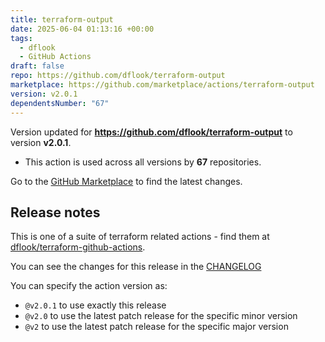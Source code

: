 ```yaml
---
title: terraform-output
date: 2025-06-04 01:13:16 +00:00
tags:
  - dflook
  - GitHub Actions
draft: false
repo: https://github.com/dflook/terraform-output
marketplace: https://github.com/marketplace/actions/terraform-output
version: v2.0.1
dependentsNumber: "67"
---
```



Version updated for **https://github.com/dflook/terraform-output** to version **v2.0.1**.
- This action is used across all versions by **67** repositories.

Go to the [GitHub Marketplace](https://github.com/marketplace/actions/terraform-output) to find the latest changes.

## Release notes

This is one of a suite of terraform related actions - find them at [dflook/terraform-github-actions](https://github.com/dflook/terraform-github-actions).

You can see the changes for this release in the [CHANGELOG](https://github.com/dflook/terraform-github-actions/blob/main/CHANGELOG.md)

You can specify the action version as:

- `@v2.0.1` to use exactly this release
- `@v2.0` to use the latest patch release for the specific minor version
- `@v2` to use the latest patch release for the specific major version


